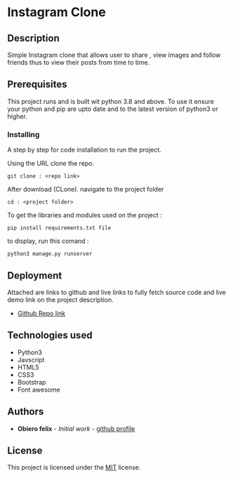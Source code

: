# Instagram Clone

## Description 
<p>Simple  Instagram clone that allows user to share , view images and follow friends thus to view their posts from time to time. </p>

## Prerequisites

This project runs and is built wit python 3.8 and above. To use it ensure your python and pip are upto date and to the latest version of python3 or higher. 

### Installing

A step by step for code installation to run the project.

Using the URL clone the repo.  

```
git clone : <repo link>
```

After download (CLone).  navigate to the project folder 
```
cd : <project folder>
```
To get the libraries and modules used on the project : 
```
pip install requirements.txt file
```

to display, run this comand :
```
python3 manage.py runserver 
```



## Deployment

Attached are links to github and live links to fully fetch source code and live demo link on the project description.
* [Github Repo link](https://github.com/fobiero/InstagramClone_DJ_02)


## Technologies used 

* Python3
* Javscript
* HTML5
* CSS3
* Bootstrap
* Font awesome


## Authors

* **Obiero felix** - *Initial work* - [github profile](https://github.com/fobiero)

## License

This project is licensed under the [MIT](LICENCE) license.


